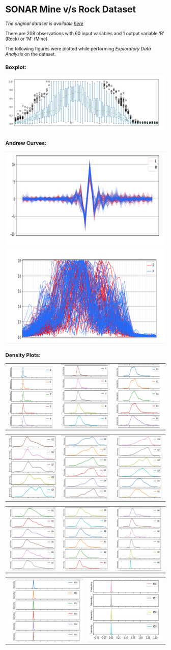 # SONAR Mine v/s Rock Dataset

*The original dataset is available [here](https://www.kaggle.com/ypzhangsam/sonaralldata)*

There are 208 observations with 60 input variables and 1 output variable 'R' (Rock) or 'M' (Mine).

The following figures were plotted while performing *Exploratory Data Analysis* on the dataset.

### Boxplot:
![](plots/Boxplot.PNG)

### Andrew Curves:
<img src="plots/ac1.PNG" width="700" height="300">
<img src="plots/ac2.PNG" width="700" height="300">

### Density Plots:

<table><tr>
<td> <img src="plots/dp1.PNG" width="300" height="200"> </td>
<td> <img src="plots/dp2.PNG" width="300" height="200"> </td>
<td> <img src="plots/dp3.PNG" width="300" height="200"> </td>
</tr></table>

<table><tr>
<td> <img src="plots/dp4.PNG" width="300" height="200"> </td>
<td> <img src="plots/dp5.PNG" width="300" height="200"> </td>
<td> <img src="plots/dp6.PNG" width="300" height="200"> </td>
</tr></table>

<table><tr>
<td> <img src="plots/dp7.PNG" width="300" height="200"> </td>
<td> <img src="plots/dp8.PNG" width="300" height="200"> </td>
<td> <img src="plots/dp9.PNG" width="300" height="200"> </td>
</tr></table>

<table><tr>
<td> <img src="plots/dp10.PNG" width="300" height="200"> </td>
<td> <img src="plots/dp11.PNG" width="300" height="200"> </td>
</tr></table>
